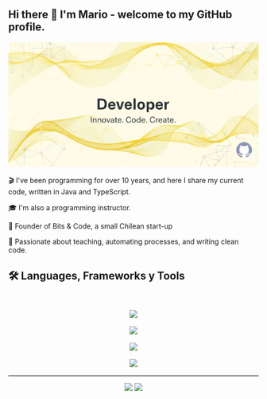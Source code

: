 ## Hi there 👋 I'm Mario - welcome to my GitHub profile.

<img src="https://github.com/ProfeMarioStomas/ProfeMarioStomas/blob/main/Gemini_Generated_Image_5dp2c35dp2c35dp2.png" alt="Github banner">

🎬 I've been programming for over 10 years, and here I share my current code, written in Java and TypeScript.

🎓 I'm also a programming instructor.

🚀 Founder of Bits & Code, a small Chilean start-up

🧠 Passionate about teaching, automating processes, and writing clean code.

## 🛠️ Languages, Frameworks y Tools

<br>

<p align="center">
  <img src="https://skillicons.dev/icons?i=ts,java,php,cs,dotnet,html,css" />
</p>
<p align="center">
  <img src="https://skillicons.dev/icons?i=postgres,mysql,mongodb,sqlite,hibernate,prisma,supabase,sequelize" />
</p>
<p align="center">
  <img src="https://skillicons.dev/icons?i=spring,nodejs,express,graphql,react,remix,nestjs,nextjs,jest" />
</p>
<p align="center">
  <img src="https://skillicons.dev/icons?i=bitbucket,github,npm,idea,cloudflare,workers,notion,postman,apple" />
</p>

<hr>
<p align="center">
<img height="180em" src="https://github-readme-stats-eight-theta.vercel.app/api?username=ProfeMarioStomas&show_icons=true&theme=algolia&include_all_commits=true&count_private=true"/>
  <img height="180em" src="https://github-readme-stats-eight-theta.vercel.app/api/top-langs/?username=ProfeMarioStomas&layout=compact&langs_count=8&theme=algolia"/>
</p>

<!--
**ProfeMarioStomas/ProfeMarioStomas** is a ✨ _special_ ✨ repository because its `README.md` (this file) appears on your GitHub profile.

Here are some ideas to get you started:

- 🔭 I’m currently working on ...
- 🌱 I’m currently learning ...
- 👯 I’m looking to collaborate on ...
- 🤔 I’m looking for help with ...
- 💬 Ask me about ...
- 📫 How to reach me: ...
- 😄 Pronouns: ...
- ⚡ Fun fact: ...
-->

